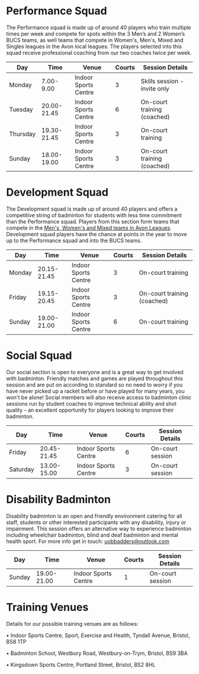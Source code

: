 # Performance Squad

The Performance squad is made up of around 40 players who train multiple times per week and compete for spots within the 3 Men’s and 2 Women’s BUCS teams, as well teams that compete in Women's, Men's, Mixed and Singles leagues in the Avon local leagues. The players selected into this squad receive professional coaching from our two coaches twice per week.

Day | Time | Venue | Courts | Session Details
--- | --- | --- | --- | ---
Monday | 7.00-9.00 | Indoor Sports Centre | 3 | Skills session - invite only 
Tuesday | 20.00-21.45 | Indoor Sports Centre | 6 | On-court training (coached)
Thursday | 19.30-21.45 | Indoor Sports Centre | 3 | On-court training 
Sunday | 18.00-19.00 | Indoor Sports Centre | 3 | On-court training (coached) 

# Development Squad

The Development squad is made up of around 40 players and offers a competitive string of badminton for students with less time commitment than the Performance squad. Players from this section form teams that compete in the [Men's, Women's and Mixed teams in Avon Leagues](https://www.avonba.org/). Development squad players have the chance at points in the year to move up to the Performance squad and into the BUCS teams.

Day | Time | Venue | Courts | Session Details
--- | --- | --- | --- | ---
Monday | 20.15-21.45 | Indoor Sports Centre | 3 | On-court training
Friday | 19.15-20.45 | Indoor Sports Centre | 3 | On-court training (coached)
Sunday | 19.00-21.00 | Indoor Sports Centre | 6 | On-court training

# Social Squad

Our social section is open to everyone and is a great way to get involved with badminton. Friendly matches and games are played throughout this session and are put on according to standard so no need to worry if you have never picked up a racket before or have played for many years, you won't be alone! Social members will also receive access to badminton clinic sessions run by student coaches to improve technical ability and shot quality - an excellent opportunity for players looking to improve their badminton.

Day | Time | Venue | Courts | Session Details
--- | --- | --- | --- | ---
Friday | 20.45-21.45 | Indoor Sports Centre | 6 | On-court session
Saturday | 13.00-15.00 | Indoor Sports Centre | 3 | On-court session

# Disability Badminton

Disability badminton is an open and friendly environment catering for all staff, students or other interested participants with any disability, injury or impairment. This session offers an alternative way to experience badminton including wheelchair badminton, blind and deaf badminton and mental health sport. For more info get in touch: [uobbadders@outlook.com](mailto://uobbadders@outlook.com)

Day | Time | Venue | Courts | Session Details
--- | --- | --- | --- | ---
Sunday | 19.00-21.00 | Indoor Sports Centre | 1 | On-court session


# Training Venues

Details for our possible training venues are as follows:

• Indoor Sports Centre, Sport, Exercise and Health, Tyndall Avenue, Bristol, BS8 1TP

• Badminton School, Westbury Road, Westbury-on-Trym, Bristol, BS9 3BA

• Kingsdown Sports Centre, Portland Street, Bristol, BS2 8HL
